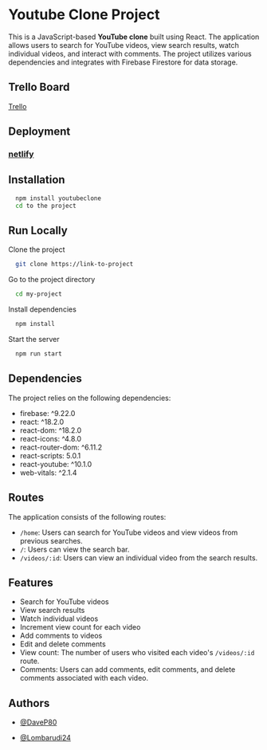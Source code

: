 # Youtube Clone Project
This is a JavaScript-based **YouTube clone** built using React. The application allows users to search for YouTube videos, view search results, watch individual videos, and interact with comments. The project utilizes various dependencies and integrates with Firebase Firestore for data storage.

## Trello Board

[Trello](https://trello.com/b/hAl6eKFW/pursuit-group-project)

## Deployment

###  [netlify](https://courageous-strudel-428fa7.netlify.app)

## Installation

```bash
  npm install youtubeclone
  cd to the project
```
    
## Run Locally

Clone the project

```bash
  git clone https://link-to-project
```

Go to the project directory

```bash
  cd my-project
```

Install dependencies

```bash
  npm install
```

Start the server

```bash
  npm run start
```
<h2>Dependencies</h2><p>The project relies on the following dependencies:</p><ul><li>firebase: ^9.22.0</li><li>react: ^18.2.0</li><li>react-dom: ^18.2.0</li><li>react-icons: ^4.8.0</li><li>react-router-dom: ^6.11.2</li><li>react-scripts: 5.0.1</li><li>react-youtube: ^10.1.0</li><li>web-vitals: ^2.1.4</li></ul>

<h2>Routes</h2><p>The application consists of the following routes:</p><ul><li><code>/home</code>: Users can search for YouTube videos and view videos from previous searches.</li><li><code>/</code>: Users can view the search bar.</li><li><code>/videos/:id</code>: Users can view an individual video from the search results.</li></ul></h2>

<h2>Features</h2><ul><li>Search for YouTube videos</li><li>View search results</li><li>Watch individual videos</li><li>Increment view count for each video</li><li>Add comments to videos</li><li>Edit and delete comments</li><li>View count: The number of users who visited each video's <code>/videos/:id</code> route.</li><li>Comments: Users can add comments, edit comments, and delete comments associated with each video.</li></ul>

## Authors

- [@DaveP80](https://www.github.com/DaveP80)

- [@Lombarudi24](https://www.github.com/DaveP80)
